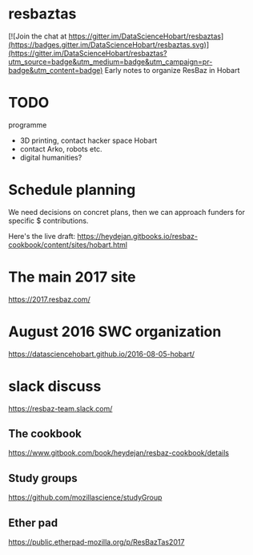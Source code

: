 # resbaztas

[![Join the chat at https://gitter.im/DataScienceHobart/resbaztas](https://badges.gitter.im/DataScienceHobart/resbaztas.svg)](https://gitter.im/DataScienceHobart/resbaztas?utm_source=badge&utm_medium=badge&utm_campaign=pr-badge&utm_content=badge)
Early notes to organize ResBaz in Hobart


# TODO

programme
- 3D printing, contact hacker space Hobart
- contact Arko, robots etc.
- digital humanities?

# Schedule planning

We need decisions on concret plans, then we can approach funders for specific $ contributions.

Here's the live draft:
https://heydejan.gitbooks.io/resbaz-cookbook/content/sites/hobart.html

# The main 2017 site

https://2017.resbaz.com/

# August 2016 SWC organization

https://datasciencehobart.github.io/2016-08-05-hobart/

# slack discuss

https://resbaz-team.slack.com/

## The cookbook

https://www.gitbook.com/book/heydejan/resbaz-cookbook/details

## Study groups

https://github.com/mozillascience/studyGroup

## Ether pad

https://public.etherpad-mozilla.org/p/ResBazTas2017



